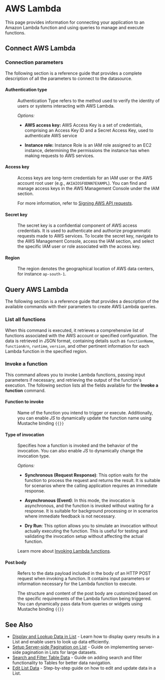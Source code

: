 #  AWS Lambda 

This page provides information for connecting your application to an Amazon Lambda function and using queries to manage and execute functions.

## Connect AWS Lambda

<ZoomImage
  src="/img/AWS-CONNECT.png" 
  alt="AWS Lambda datasource"
  caption="AWS Lambda datasource"
/>

### Connection parameters

The following section is a reference guide that provides a complete description of all the parameters to connect to the datasource.


#### Authentication type

<dd>

Authentication Type refers to the method used to verify the identity of users or systems interacting with AWS Lambda. 

*Options:*

* **AWS access key:** AWS Access Key is a set of credentials, comprising an Access Key ID and a Secret Access Key, used to authenticate AWS service 

* **Instance role:**  Instance Role is an IAM role assigned to an EC2 instance, determining the permissions the instance has when making requests to AWS services.


</dd>

#### Access key

<dd>

Access keys are long-term credentials for an IAM user or the AWS account root user (e.g., `AKIAIOSFODNN7EXAMPL`). You can find and manage access keys in the AWS Management Console under the IAM section. 

For more information, refer to [Signing AWS API requests](https://docs.aws.amazon.com/IAM/latest/UserGuide/reference_aws-signing.html).

</dd>

#### Secret key

<dd>

The secret key is a confidential component of AWS access credentials. It is used to authenticate and authorize programmatic requests made to AWS services. To locate the secret key, navigate to the AWS Management Console, access the IAM section, and select the specific IAM user or role associated with the access key. 


</dd>

#### Region

<dd>

The region denotes the geographical location of AWS data centers, for instance `ap-south-1`.

</dd>


## Query AWS Lambda 

The following section is a reference guide that provides a description of the available commands with their parameters to create AWS Lambda queries.

### List all functions

When this command is executed, it retrieves a comprehensive list of functions associated with the AWS account or specified configuration. The data is retrieved in JSON format, containing details such as `functionName`, `functionArn`, `runtime`, `version`, and other pertinent information for each Lambda function in the specified region.


### Invoke a function

This command allows you to invoke Lambda functions, passing input parameters if necessary, and retrieving the output of the function's execution. The following section lists all the fields available for the **Invoke a function** command.

<ZoomImage
  src="/img/Invokefunction.png" 
  alt="Invoke a function"
  caption="Invoke a function"
/>

#### Function to invoke

<dd>

Name of the function you intend to trigger or execute. Additionally, you can enable *JS* to dynamically update the function name using Mustache binding `{{}}`

</dd>

#### Type of invocation

<dd>

Specifies how a function is invoked and the behavior of the invocation. You can also enable *JS* to dynamically change the invocation type.

*Options:*

* **Synchronous (Request Response)**: This option waits for the function to process the request and returns the result. It is suitable for scenarios where the calling application requires an immediate response.

* **Asynchronous (Event)**: In this mode, the invocation is asynchronous, and the function is invoked without waiting for a response. It is suitable for background processing or in scenarios where immediate feedback is not necessary.

* **Dry Run**: This option allows you to simulate an invocation without actually executing the function. This is useful for testing and validating the invocation setup without affecting the actual function.

Learn more about [Invoking Lambda functions](https://docs.aws.amazon.com/lambda/latest/dg/lambda-invocation.html).

</dd>

#### Post body


<dd>

Refers to the data payload included in the body of an HTTP POST request when invoking a function. It contains input parameters or information necessary for the Lambda function to execute. 

The structure and content of the post body are customized based on the specific requirements of the Lambda function being triggered. You can dynamically pass data from queries or widgets using Mustache binding `{{}}`

</dd>

## See Also

- [Display and Lookup Data in List](/build-apps/how-to-guides/display-search-and-filter-list-data) - Learn how to display query results in a List and enable users to look up data efficiently.
- [Setup Server-side Pagination on List](/build-apps/how-to-guides/Setup-Server-side-Pagination-on-List) - Guide on implementing server-side pagination in Lists for large datasets.
- [Search and Filter Table Data](/build-apps/how-to-guides/search-and-filter-table-data) - Guide on adding search and filter functionality to Tables for better data navigation.
- [Edit List Data](/build-apps/how-to-guides/update-list-data) - Step-by-step guide on how to edit and update data in a List.
